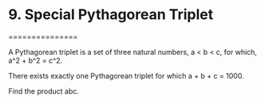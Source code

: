 # 9. Special Pythagorean Triplet
===============

A Pythagorean triplet is a set of three natural numbers, a < b < c, for which, a^2 + b^2 = c^2.

There exists exactly one Pythagorean triplet for which a + b + c = 1000.

Find the product abc.